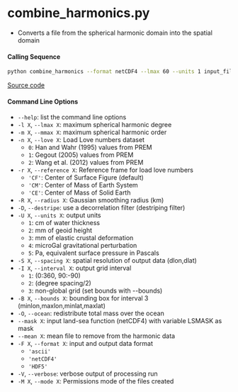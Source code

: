 combine_harmonics.py
====================

 - Converts a file from the spherical harmonic domain into the spatial domain

#### Calling Sequence
```bash
python combine_harmonics --format netCDF4 --lmax 60 --units 1 input_file output_file
```
[Source code](https://github.com/tsutterley/read-GRACE-harmonics/blob/main/scripts/combine_harmonics.py)

#### Command Line Options
 - `--help`: list the command line options
 - `-l X`, `--lmax X`: maximum spherical harmonic degree
 - `-m X`, `--mmax X`: maximum spherical harmonic order
 - `-n X`, `--love X`: Load Love numbers dataset
      * `0`: Han and Wahr (1995) values from PREM
      * `1`: Gegout (2005) values from PREM
      * `2`: Wang et al. (2012) values from PREM
 - `-r X`, `--reference X`: Reference frame for load love numbers
      * `'CF'`: Center of Surface Figure (default)
      * `'CM'`: Center of Mass of Earth System
      * `'CE'`: Center of Mass of Solid Earth
 - `-R X`, `--radius X`: Gaussian smoothing radius (km)
 - `-D`, `--destripe`: use a decorrelation filter (destriping filter)
 - `-U X`, `--units X`: output units
      * `1`: cm of water thickness
      * `2`: mm of geoid height
      * `3`: mm of elastic crustal deformation
      * `4`: microGal gravitational perturbation
      * `5`: Pa, equivalent surface pressure in Pascals
 - `-S X`, `--spacing X`: spatial resolution of output data (dlon,dlat)
 - `-I X`, `--interval X`: output grid interval
      * `1`: (0:360, 90:-90)
      * `2`: (degree spacing/2)
      * `3`: non-global grid (set bounds with --bounds)
 - `-B X`, `--bounds X`: bounding box for interval 3 (minlon,maxlon,minlat,maxlat)
 - `-O`, `--ocean`: redistribute total mass over the ocean
 - `--mask X`: input land-sea function (netCDF4) with variable LSMASK as mask
 - `--mean X`: mean file to remove from the harmonic data
 - `-F X`, `--format X`: input and output data format
      * `'ascii'`
      * `'netCDF4'`
      * `'HDF5'`
 - `-V`, `--verbose`: verbose output of processing run
 - `-M X`, `--mode X`: Permissions mode of the files created
